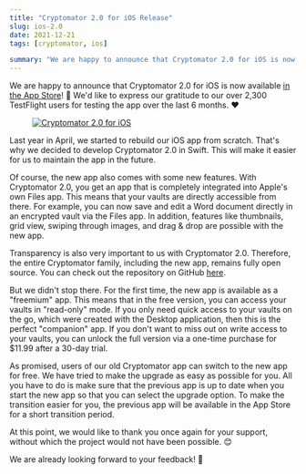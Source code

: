 ```yaml
---
title: "Cryptomator 2.0 for iOS Release"
slug: ios-2.0
date: 2021-12-21
tags: [cryptomator, ios]

summary: "We are happy to announce that Cryptomator 2.0 for iOS is now available in the App Store! We'd like to express our gratitude to our over 2,300 TestFlight users for testing the app over the last 6 months."
---
```

We are happy to announce that Cryptomator 2.0 for iOS is now available [in the App Store](https://apps.apple.com/us/app/cryptomator-2/id1560822163)! :tada: We'd like to express our gratitude to our over 2,300 TestFlight users for testing the app over the last 6 months. :heart:

<figure class="text-center">
  <a href="https://apps.apple.com/us/app/cryptomator-2/id1560822163" target="_blank" rel="noopener">
    <img class="inline-block rounded" src="/img/blog/ios-2.0.png" srcset="/img/blog/ios-2.0.png 1x, /img/blog/ios-2.0@2x.png 2x" alt="Cryptomator 2.0 for iOS" />
  </a>
</figure>

Last year in April, we started to rebuild our iOS app from scratch. That's why we decided to develop Cryptomator 2.0 in Swift. This will make it easier for us to maintain the app in the future.

Of course, the new app also comes with some new features. With Cryptomator 2.0, you get an app that is completely integrated into Apple's own Files app. This means that your vaults are directly accessible from there. For example, you can now save and edit a Word document directly in an encrypted vault via the Files app. In addition, features like thumbnails, grid view, swiping through images, and drag & drop are possible with the new app.

Transparency is also very important to us with Cryptomator 2.0. Therefore, the entire Cryptomator family, including the new app, remains fully open source. You can check out the repository on GitHub [here](https://github.com/cryptomator/ios).

But we didn't stop there. For the first time, the new app is available as a "freemium" app. This means that in the free version, you can access your vaults in "read-only" mode. If you only need quick access to your vaults on the go, which were created with the Desktop application, then this is the perfect "companion" app. If you don't want to miss out on write access to your vaults, you can unlock the full version via a one-time purchase for $11.99 after a 30-day trial.

As promised, users of our old Cryptomator app can switch to the new app for free. We have tried to make the upgrade as easy as possible for you. All you have to do is make sure that the previous app is up to date when you start the new app so that you can select the upgrade option. To make the transition easier for you, the previous app will be available in the App Store for a short transition period.

At this point, we would like to thank you once again for your support, without which the project would not have been possible. :blush:

We are already looking forward to your feedback! :robot:
